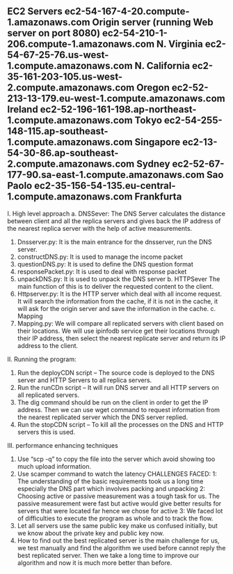EC2 Servers
ec2-54-167-4-20.compute-1.amazonaws.com	Origin server (running Web server on port 8080)
ec2-54-210-1-206.compute-1.amazonaws.com		N. Virginia
ec2-54-67-25-76.us-west-1.compute.amazonaws.com		N. California
ec2-35-161-203-105.us-west-2.compute.amazonaws.com	Oregon
ec2-52-213-13-179.eu-west-1.compute.amazonaws.com	Ireland
ec2-52-196-161-198.ap-northeast-1.compute.amazonaws.com	Tokyo
ec2-54-255-148-115.ap-southeast-1.compute.amazonaws.com	Singapore
ec2-13-54-30-86.ap-southeast-2.compute.amazonaws.com	Sydney
ec2-52-67-177-90.sa-east-1.compute.amazonaws.com	Sao Paolo
ec2-35-156-54-135.eu-central-1.compute.amazonaws.com    Frankfurta
------------------------------------------------------------------------------------
I.	High level approach
a.	DNSSever:
The DNS Server calculates the distance between client and all the replica servers and gives back the IP address of the nearest replica server with the help of active measurements.
1.	Dnsserver.py: It is the main entrance for the dnsserver, run the DNS server.
2.	constructDNS.py: It is used to manage the income packet
3.	questionDNS.py: It is used to define the DNS question format
4.	responsePacket.py: It is used to deal with response packet
5.	unpackDNS.py: It is used to unpack the DNS server
b.	HTTPSever
The main function of this is to deliver the requested content to the client.
1.	Httpserver.py: It is the HTTP server which deal with all income request. It will search the information from the cache, if it is not in the cache, it will ask for the origin server and save the information in the cache.
c.	Mapping
1.	Mapping.py: We will compare all replicated servers with client based on their locations. We will use ipinfodb service get their locations through their IP address, then select the nearest replicate server and return its IP address to the client. 

II.	Running the program:
1.	Run the deployCDN script – The source code is deployed to the DNS server and HTTP Servers to all replica servers.
2.	Run the runCDn script – It will run DNS server and all HTTP servers on all replicated servers.
3.	The dig command should be run on the client in order to get the IP address. Then we can use wget command to request information from the nearest replicated server which the DNS server replied.
4.	Run the stopCDN script – To kill all the processes on the DNS and HTTP servers this is used.

III.	performance enhancing techniques
1.	Use “scp -q” to copy the file into the server which avoid showing too much upload information.
2.	Use scamper command to watch the latency
CHALLENGES FACED:
1: The understanding of the basic requirements took us a long time especially the DNS part which involves packing and unpacking
2: Choosing active or passive measurement was a tough task for us. The passive measurement were fast but active would give better results for servers that were located far hence we chose for active
3: We faced lot of difficulties to execute the program as whole and to track the flow.
4. Let all servers use the same public key make us confused initially, but we know about the private key and public key now.
5. How to find out the best replicated server is the main challenge for us, we test manually and find the algorithm we used before cannot reply the best replicated server. Then we take a long time to improve our algorithm and now it is much more better than before.

